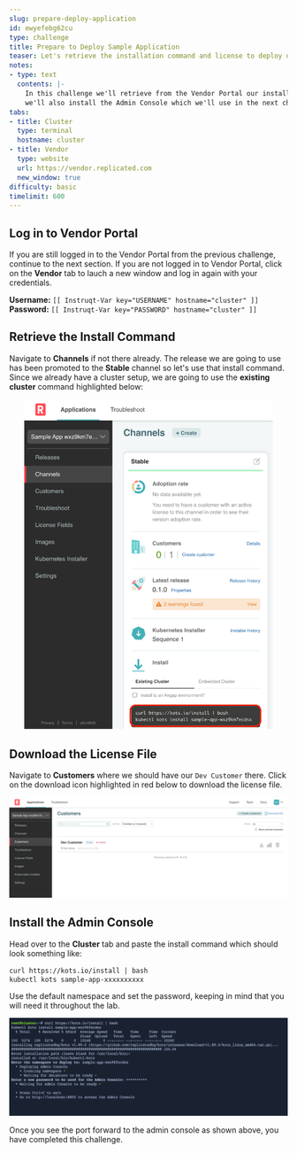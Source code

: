 ```yaml
---
slug: prepare-deploy-application
id: ewyefebg62cu
type: challenge
title: Prepare to Deploy Sample Application
teaser: Let's retrieve the installation command and license to deploy our sample app
notes:
- type: text
  contents: |-
    In this challenge we'll retrieve from the Vendor Portal our install command and our customer license file.
    we'll also install the Admin Console which we'll use in the next challenge to deploy the sample app.
tabs:
- title: Cluster
  type: terminal
  hostname: cluster
- title: Vendor
  type: website
  url: https://vendor.replicated.com
  new_window: true
difficulty: basic
timelimit: 600
---
```


## Log in to Vendor Portal

If you are still logged in to the Vendor Portal from the previous challenge, continue to the next section. If you are not logged in to Vendor Portal, click on the **Vendor** tab to lauch a new window and log in again with your credentials.

**Username:** `[[ Instruqt-Var key="USERNAME" hostname="cluster" ]]`
**Password:** `[[ Instruqt-Var key="PASSWORD" hostname="cluster" ]]`

## Retrieve the Install Command

Navigate to **Channels** if not there already. The release we are going to use has been promoted to the **Stable** channel so let's use that install command. Since we already have a cluster setup, we are going to use the **existing cluster** command highlighted below:

<p align="center"><img src="../assets/rdk-install-cmd.png" width=450></img></p>

## Download the License File

Navigate to **Customers** where we should have our `Dev Customer` there. Click on the download icon highlighted in red below to download the license file.

<p align="center"><img src="../assets/rdk-customer-list.png" width=600></img></p>

## Install the Admin Console

Head over to the **Cluster** tab and paste the install command which should look something like:

```shell
curl https://kots.io/install | bash
kubectl kots sample-app-xxxxxxxxxx
```

Use the default namespace and set the password, keeping in mind that you will need it throughout the lab.

<p align="center"><img src="../assets/rdk-install-output.png" width=600></img></p>

Once you see the port forward to the admin console as shown above, you have completed this challenge.

